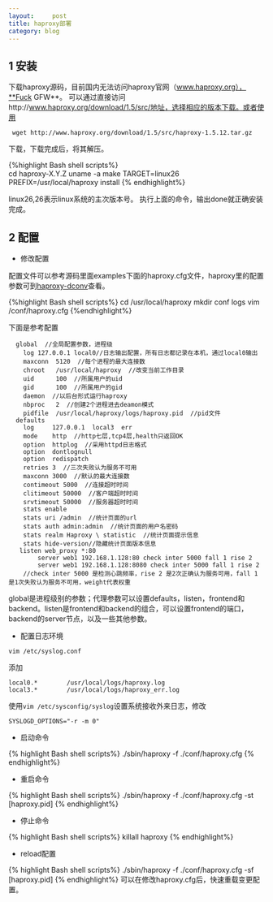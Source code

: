 ```yaml
---
layout:     post
title: haproxy部署
category: blog
---
```


## 1 安装

下载haproxy源码，目前国内无法访问haproxy官网（www.haproxy.org），**Fuck GFW**。
 可以通过直接访问http://www.haproxy.org/download/1.5/src/地址，选择相应的版本下载。或者使用

``` 
 wget http://www.haproxy.org/download/1.5/src/haproxy-1.5.12.tar.gz
```

下载，下载完成后，将其解压。
  
{%highlight Bash shell scripts%}	
cd haproxy-X.Y.Z
uname -a
make TARGET=linux26 PREFIX=/usr/local/haproxy install
{% endhighlight%}
<!-- more -->
linux26,26表示linux系统的主次版本号。
执行上面的命令，输出done就正确安装完成。

## 2 配置

+ 修改配置

配置文件可以参考源码里面examples下面的haproxy.cfg文件，haproxy里的配置参数可到[haproxy-dconv](http://cbonte.github.io/haproxy-dconv/index.html)查看。

{%highlight Bash shell scripts%}
cd /usr/local/haproxy
mkdir conf logs
vim /conf/haproxy.cfg
{%endhighlight%}

下面是参考配置

      global  //全局配置参数，进程级
	    log 127.0.0.1 local0//日志输出配置，所有日志都记录在本机，通过local0输出
	    maxconn  5120  //每个进程的最大连接数 
	    chroot   /usr/local/haproxy  //改变当前工作目录
	    uid      100  //所属用户的uid
	    gid      100  //所属用户的gid
	    daemon  //以后台形式运行haproxy   
	    nbproc   2  //创建2个进程进去deamon模式
	    pidfile  /usr/local/haproxy/logs/haproxy.pid  //pid文件
      defaults  
	    log     127.0.0.1  local3  err
	    mode    http  //http七层,tcp4层,health只返回OK
	    option  httplog  //采用httpd日志格式
	    option  dontlognull  
	    option  redispatch  
	    retries 3  //三次失败认为服务不可用
	    maxconn 3000  //默认的最大连接数
	    contimeout 5000  //连接超时时间
	    clitimeout 50000  //客户端超时时间
	    srvtimeout 50000  //服务器超时时间
	    stats enable  
	    stats uri /admin  //统计页面的url
	    stats auth admin:admin  //统计页面的用户名密码
	    stats realm Haproxy \ statistic  //统计页面提示信息
	    stats hide-version//隐藏统计页面版本信息
       listen web_proxy *:80
            server web1 192.168.1.128:80 check inter 5000 fall 1 rise 2  
            server web1 192.168.1.128:8080 check inter 5000 fall 1 rise 2
	    //check inter 5000 是检测心跳频率，rise 2 是2次正确认为服务可用，fall 1 是1次失败认为服务不可用，weight代表权重

global是进程级别的参数；代理参数可以设置defaults，listen，frontend和backend。listen是frontend和backend的组合，可以设置frontend的端口，backend的server节点，以及一些其他参数。

+ 配置日志环境

`vim /etc/syslog.conf `

添加

	local0.*        /usr/local/logs/haproxy.log 
	local3.*        /usr/local/logs/haproxy_err.log 


使用`vim /etc/sysconfig/syslog`设置系统接收外来日志，修改
 
	SYSLOGD_OPTIONS="-r -m 0"

+ 启动命令

{% highlight Bash shell scripts%}
./sbin/haproxy -f ./conf/haproxy.cfg
{% endhighlight%}

+ 重启命令

{% highlight Bash shell scripts%}
./sbin/haproxy -f ./conf/haproxy.cfg -st [haproxy.pid]
{% endhighlight%}

+ 停止命令

{% highlight Bash shell scripts%}
killall haproxy
{% endhighlight%}

+ reload配置

{% highlight Bash shell scripts%}
./sbin/haproxy -f ./conf/haproxy.cfg -sf [haproxy.pid] 
{% endhighlight%}
可以在修改haproxy.cfg后，快速重载变更配置。
